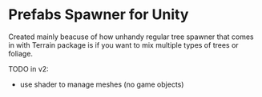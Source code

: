 # Prefabs Spawner for Unity

Created mainly beacuse of how unhandy regular tree spawner that comes in with Terrain package is if you want to mix multiple types of trees or foliage.

TODO in v2:
- use shader to manage meshes (no game objects)
